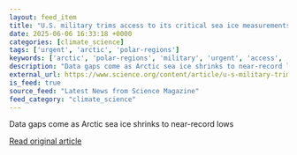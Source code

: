 ```yaml
---
layout: feed_item
title: "U.S. military trims access to its critical sea ice measurements"
date: 2025-06-06 16:33:18 +0000
categories: [climate_science]
tags: ['urgent', 'arctic', 'polar-regions']
keywords: ['arctic', 'polar-regions', 'military', 'urgent', 'access', 'trims']
description: "Data gaps come as Arctic sea ice shrinks to near-record lows"
external_url: https://www.science.org/content/article/u-s-military-trims-access-its-critical-sea-ice-measurements
is_feed: true
source_feed: "Latest News from Science Magazine"
feed_category: "climate_science"
---
```


Data gaps come as Arctic sea ice shrinks to near-record lows

[Read original article](https://www.science.org/content/article/u-s-military-trims-access-its-critical-sea-ice-measurements)
